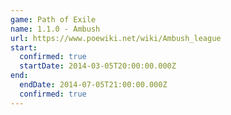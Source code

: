 ```yaml
---
game: Path of Exile
name: 1.1.0 - Ambush
url: https://www.poewiki.net/wiki/Ambush_league
start:
  confirmed: true
  startDate: 2014-03-05T20:00:00.000Z
end:
  endDate: 2014-07-05T21:00:00.000Z
  confirmed: true
---
```

